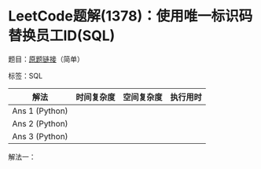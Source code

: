 # LeetCode题解(1378)：使用唯一标识码替换员工ID(SQL)

题目：[原题链接](https://leetcode-cn.com/problems/replace-employee-id-with-the-unique-identifier/)（简单）

标签：SQL

| 解法           | 时间复杂度 | 空间复杂度 | 执行用时 |
| -------------- | ---------- | ---------- | -------- |
| Ans 1 (Python) |            |            |          |
| Ans 2 (Python) |            |            |          |
| Ans 3 (Python) |            |            |          |

解法一：


